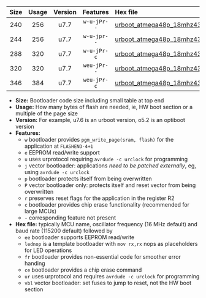 |Size|Usage|Version|Features|Hex file|
|:-:|:-:|:-:|:-:|:--|
|240|256|u7.7|`w-u-jPr--`|[urboot_atmega48p_18mhz432_9600bps_lednop_ur_vbl.hex](https://raw.githubusercontent.com/stefanrueger/urboot.hex/main/mcus/atmega48p/fcpu_18mhz432/9600_bps/urboot_atmega48p_18mhz432_9600bps_lednop_ur_vbl.hex)|
|244|256|u7.7|`w-u-jpr--`|[urboot_atmega48p_18mhz432_9600bps_lednop_fr_ur_vbl.hex](https://raw.githubusercontent.com/stefanrueger/urboot.hex/main/mcus/atmega48p/fcpu_18mhz432/9600_bps/urboot_atmega48p_18mhz432_9600bps_lednop_fr_ur_vbl.hex)|
|288|320|u7.7|`w-u-jPr-c`|[urboot_atmega48p_18mhz432_9600bps_lednop_fr_ce_ur_vbl.hex](https://raw.githubusercontent.com/stefanrueger/urboot.hex/main/mcus/atmega48p/fcpu_18mhz432/9600_bps/urboot_atmega48p_18mhz432_9600bps_lednop_fr_ce_ur_vbl.hex)|
|320|320|u7.7|`weu-jPr--`|[urboot_atmega48p_18mhz432_9600bps_ee_lednop_fr_ur_vbl.hex](https://raw.githubusercontent.com/stefanrueger/urboot.hex/main/mcus/atmega48p/fcpu_18mhz432/9600_bps/urboot_atmega48p_18mhz432_9600bps_ee_lednop_fr_ur_vbl.hex)|
|346|384|u7.7|`weu-jPr-c`|[urboot_atmega48p_18mhz432_9600bps_ee_lednop_fr_ce_ur_vbl.hex](https://raw.githubusercontent.com/stefanrueger/urboot.hex/main/mcus/atmega48p/fcpu_18mhz432/9600_bps/urboot_atmega48p_18mhz432_9600bps_ee_lednop_fr_ce_ur_vbl.hex)|

- **Size:** Bootloader code size including small table at top end
- **Usage:** How many bytes of flash are needed, ie, HW boot section or a multiple of the page size
- **Version:** For example, u7.6 is an urboot version, o5.2 is an optiboot version
- **Features:**
  + `w` bootloader provides `pgm_write_page(sram, flash)` for the application at `FLASHEND-4+1`
  + `e` EEPROM read/write support
  + `u` uses urprotocol requiring `avrdude -c urclock` for programming
  + `j` vector bootloader: applications *need to be patched externally*, eg, using `avrdude -c urclock`
  + `p` bootloader protects itself from being overwritten
  + `P` vector bootloader only: protects itself and reset vector from being overwritten
  + `r` preserves reset flags for the application in the register R2
  + `c` bootloader provides chip erase functionality (recommended for large MCUs)
  + `-` corresponding feature not present
- **Hex file:** typically MCU name, oscillator frequency (16 MHz default) and baud rate (115200 default) followed by
  + `ee` bootloader supports EEPROM read/write
  + `lednop` is a template bootloader with `mov rx,rx` nops as placeholders for LED operations
  + `fr` bootloader provides non-essential code for smoother error handing
  + `ce` bootloader provides a chip erase command
  + `ur` uses urprotocol and requires `avrdude -c urclock` for programming
  + `vbl` vector bootloader: set fuses to jump to reset, not the HW boot section
